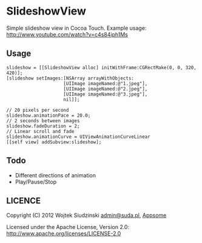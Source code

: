 SlideshowView
=============

Simple slideshow view in Cocoa Touch.
Example usage: http://www.youtube.com/watch?v=c4s84iph1Ms

Usage
-----
    slideshow = [[SlideshowView alloc] initWithFrame:CGRectMake(0, 0, 320, 420)];
    [slideshow setImages:[NSArray arrayWithObjects:
                         [UIImage imageNamed:@"1.jpeg"],
                         [UIImage imageNamed:@"2.jpeg"],
                         [UIImage imageNamed:@"3.jpeg"],
                         nil]];

    // 20 pixels per second
    slideshow.animationPace = 20.0;
    // 2 seconds between images
    slideshow.fadeDuration = 2;
    // Linear scroll and fade
    slideshow.animationCurve = UIViewAnimationCurveLinear
    [[self view] addSubview:slideshow];

Todo
----
* Different directions of animation
* Play/Pause/Stop

LICENCE
-------

Copyright (C) 2012 Wojtek Siudzinski <admin@suda.pl>, [Appsome](http://appsome.co)

Licensed under the Apache License, Version 2.0: http://www.apache.org/licenses/LICENSE-2.0